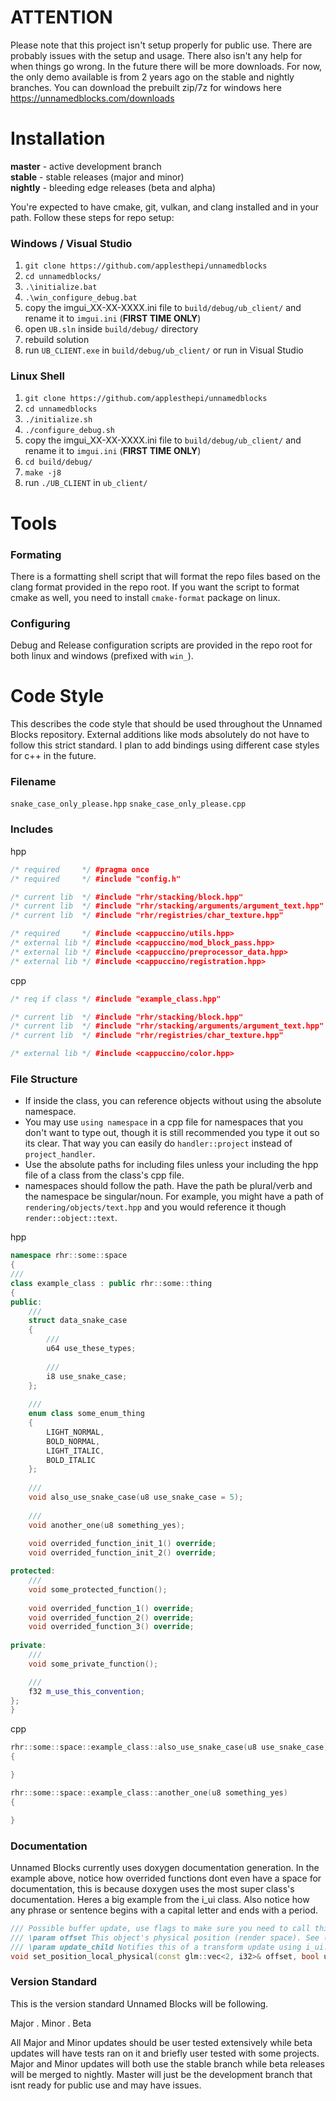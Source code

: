 # ATTENTION
Please note that this project isn't setup properly for public use. There are probably issues with the setup and usage. There also isn't any help for when things go wrong. In the future there will be more downloads. For now, the only demo available is from 2 years ago on the stable and nightly branches. You can download the prebuilt zip/7z for windows here https://unnamedblocks.com/downloads

# Installation
**master** - active development branch  
**stable** - stable releases (major and minor)  
**nightly** - bleeding edge releases (beta and alpha)  

You're expected to have cmake, git, vulkan, and clang installed and in your path. Follow these steps for repo setup:
### Windows / Visual Studio
1. `git clone https://github.com/applesthepi/unnamedblocks`
2. `cd unnamedblocks/`
3. `.\initialize.bat`
4. `.\win_configure_debug.bat`
5. copy the imgui_XX-XX-XXXX.ini file to `build/debug/ub_client/` and rename it to `imgui.ini` (**FIRST TIME ONLY**)
6. open `UB.sln` inside `build/debug/` directory
7. rebuild solution
8. run `UB_CLIENT.exe` in `build/debug/ub_client/` or run in Visual Studio

### Linux Shell
1. `git clone https://github.com/applesthepi/unnamedblocks`
2. `cd unnamedblocks`
3. `./initialize.sh`
4. `./configure_debug.sh`
5. copy the imgui_XX-XX-XXXX.ini file to `build/debug/ub_client/` and rename it to `imgui.ini` (**FIRST TIME ONLY**)
6. `cd build/debug/`
7. `make -j8`
8. run `./UB_CLIENT` in `ub_client/`

# Tools
### Formating
There is a formatting shell script that will format the repo files based on the clang format provided in the repo root. If you want the script to format cmake as well, you need to install `cmake-format` package on linux.

### Configuring
Debug and Release configuration scripts are provided in the repo root for both linux and windows (prefixed with `win_`).

# Code Style
This describes the code style that should be used throughout the Unnamed Blocks repository. External additions like mods absolutely do not have to follow this strict standard. I plan to add bindings using different case styles for c++ in the future.

### Filename
`snake_case_only_please.hpp`
`snake_case_only_please.cpp`

### Includes
hpp
```cpp
/* required     */ #pragma once
/* required     */ #include "config.h"

/* current lib  */ #include "rhr/stacking/block.hpp"
/* current lib  */ #include "rhr/stacking/arguments/argument_text.hpp"
/* current lib  */ #include "rhr/registries/char_texture.hpp"

/* required     */ #include <cappuccino/utils.hpp>
/* external lib */ #include <cappuccino/mod_block_pass.hpp>
/* external lib */ #include <cappuccino/preprocessor_data.hpp>
/* external lib */ #include <cappuccino/registration.hpp>
```
cpp
```cpp
/* req if class */ #include "example_class.hpp"

/* current lib  */ #include "rhr/stacking/block.hpp"
/* current lib  */ #include "rhr/stacking/arguments/argument_text.hpp"
/* current lib  */ #include "rhr/registries/char_texture.hpp"

/* external lib */ #include <cappuccino/color.hpp>
```

### File Structure
- If inside the class, you can reference objects without using the absolute namespace.
- You may use `using namespace` in a cpp file for namespaces that you don't want to type out, though it is still recommended you type it out so its clear. That way you can easily do `handler::project` instead of `project_handler`.
- Use the absolute paths for including files unless your including the hpp file of a class from the class's cpp file.
- namespaces should follow the path. Have the path be plural/verb and the namespace be singular/noun. For example, you might have a path of `rendering/objects/text.hpp` and you would reference it though `render::object::text`.

hpp
```cpp
namespace rhr::some::space
{
///
class example_class : public rhr::some::thing
{
public:
	///
	struct data_snake_case
	{
		///
		u64 use_these_types;
		
		///
		i8 use_snake_case;
	};
	
	///
	enum class some_enum_thing
	{
		LIGHT_NORMAL,
		BOLD_NORMAL,
		LIGHT_ITALIC,
		BOLD_ITALIC
	};
	
	///
	void also_use_snake_case(u8 use_snake_case = 5);
	
	///
	void another_one(u8 something_yes);
	
	void overrided_function_init_1() override;
	void overrided_function_init_2() override;

protected:
	///
	void some_protected_function();
	
	void overrided_function_1() override;
	void overrided_function_2() override;
	void overrided_function_3() override;
	
private:
	///
	void some_private_function();

	///
	f32 m_use_this_convention;
};
}
```
cpp
```cpp
rhr::some::space::example_class::also_use_snake_case(u8 use_snake_case)
{

}

rhr::some::space::example_class::another_one(u8 something_yes)
{

}
```
### Documentation
Unnamed Blocks currently uses doxygen documentation generation. In the example above, notice how overrided functions dont even have a space for documentation, this is because doxygen uses the most super class's documentation. Heres a big example from the i_ui class. Also notice how any phrase or sentence begins with a capital letter and ends with a period.
```cpp
/// Possible buffer update, use flags to make sure you need to call this.
/// \param offset This object's physical position (render space). See (TODO: link) for more clarification.
/// \param update_child Notifies this of a transform update using i_ui::transform_update_spec_position
void set_position_local_physical(const glm::vec<2, i32>& offset, bool update_child);
```
### Version Standard
This is the version standard Unnamed Blocks will be following.

Major . Minor . Beta

All Major and Minor updates should be user tested extensively while beta updates will have tests ran on it and briefly user tested with some projects. Major and Minor updates will both use the stable branch while beta releases will be merged to nightly. Master will just be the development branch that isnt ready for public use and may have issues.